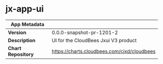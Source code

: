 # jx-app-ui

|App Metadata||
|---|---|
| **Version** | 0.0.0-snapshot-pr-1201-2 |
| **Description** | UI for the CloudBees Jxui V3 product |
| **Chart Repository** | https://charts.cloudbees.com/cjxd/cloudbees |

